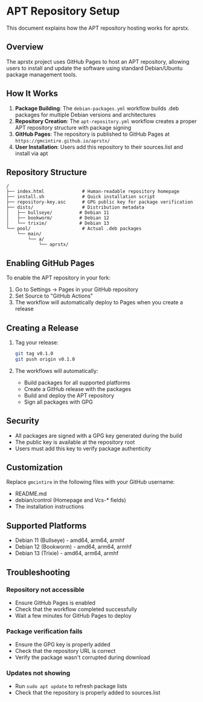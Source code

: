 # APT Repository Setup

This document explains how the APT repository hosting works for aprstx.

## Overview

The aprstx project uses GitHub Pages to host an APT repository, allowing users to install and update the software using standard Debian/Ubuntu package management tools.

## How It Works

1. **Package Building**: The `debian-packages.yml` workflow builds .deb packages for multiple Debian versions and architectures
2. **Repository Creation**: The `apt-repository.yml` workflow creates a proper APT repository structure with package signing
3. **GitHub Pages**: The repository is published to GitHub Pages at `https://gmcintire.github.io/aprstx/`
4. **User Installation**: Users add this repository to their sources.list and install via apt

## Repository Structure

```
/
├── index.html              # Human-readable repository homepage
├── install.sh              # Quick installation script
├── repository-key.asc      # GPG public key for package verification
├── dists/                  # Distribution metadata
│   ├── bullseye/          # Debian 11
│   ├── bookworm/          # Debian 12
│   └── trixie/            # Debian 13
└── pool/                   # Actual .deb packages
    └── main/
        └── a/
            └── aprstx/
```

## Enabling GitHub Pages

To enable the APT repository in your fork:

1. Go to Settings → Pages in your GitHub repository
2. Set Source to "GitHub Actions"
3. The workflow will automatically deploy to Pages when you create a release

## Creating a Release

1. Tag your release:
   ```bash
   git tag v0.1.0
   git push origin v0.1.0
   ```

2. The workflows will automatically:
   - Build packages for all supported platforms
   - Create a GitHub release with the packages
   - Build and deploy the APT repository
   - Sign all packages with GPG

## Security

- All packages are signed with a GPG key generated during the build
- The public key is available at the repository root
- Users must add this key to verify package authenticity

## Customization

Replace `gmcintire` in the following files with your GitHub username:
- README.md
- debian/control (Homepage and Vcs-* fields)
- The installation instructions

## Supported Platforms

- Debian 11 (Bullseye) - amd64, arm64, armhf
- Debian 12 (Bookworm) - amd64, arm64, armhf  
- Debian 13 (Trixie) - amd64, arm64, armhf

## Troubleshooting

### Repository not accessible
- Ensure GitHub Pages is enabled
- Check that the workflow completed successfully
- Wait a few minutes for GitHub Pages to deploy

### Package verification fails
- Ensure the GPG key is properly added
- Check that the repository URL is correct
- Verify the package wasn't corrupted during download

### Updates not showing
- Run `sudo apt update` to refresh package lists
- Check that the repository is properly added to sources.list